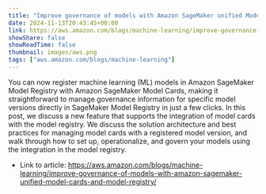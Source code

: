 ```yaml
---
title: "Improve governance of models with Amazon SageMaker unified Model Cards and Model Registry"
date: 2024-11-13T20:43:45+00:00
link: https://aws.amazon.com/blogs/machine-learning/improve-governance-of-models-with-amazon-sagemaker-unified-model-cards-and-model-registry/
showShare: false
showReadTime: false
thumbnail: images/aws.png
tags: ["aws.amazon.com/blogs/machine-learning"]
---
```

You can now register machine learning (ML) models in Amazon SageMaker Model Registry with Amazon SageMaker Model Cards, making it straightforward to manage governance information for specific model versions directly in SageMaker Model Registry in just a few clicks. In this post, we discuss a new feature that supports the integration of model cards with the model registry. We discuss the solution architecture and best practices for managing model cards with a registered model version, and walk through how to set up, operationalize, and govern your models using the integration in the model registry.

- Link to article: https://aws.amazon.com/blogs/machine-learning/improve-governance-of-models-with-amazon-sagemaker-unified-model-cards-and-model-registry/